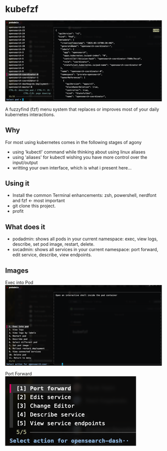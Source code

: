 # kubefzf

![overview](https://github.com/TonyTromp/kubefzf/blob/main/images/overview.png?raw=true)


A fuzzyfind (fzf) menu system that replaces or improves most of your daily kubernetes interactions.

## Why
For most using kubernetes comes in the following stages of agony
- using 'kubectl' command while thinking about using linux aliases
- using 'aliases' for kubectl wishing you have more control over the input/output
- writting your own interface, which is what i present here...

## Using it
- Install the common Terminal enhancements: zsh, powershell, nerdfont and fzf <- most important
- git clone this project.
- profit


## What does it

- podadmin: shows all pods in your current namespace: exec, view logs, describe, set pod image, restart, delete.
- svcadmin: shows all services in your current namespace: port forward, edit service, describe, view endpoints.

## Images

Exec into Pod
![alt text](https://github.com/TonyTromp/kubefzf/blob/main/images/exec_pod.png?raw=true)

Port Forward
![alt text](https://github.com/TonyTromp/kubefzf/blob/main/images/port-forward.png?raw=true)
